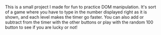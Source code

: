 This is a small project I made for fun to practice DOM manipulation. It's sort of a game where you have to type in the number displayed right as it is shown, and each level makes the timer go faster. You can also add or subtract from the timer with the other buttons or play with the random 100 button to see if you are lucky or not!